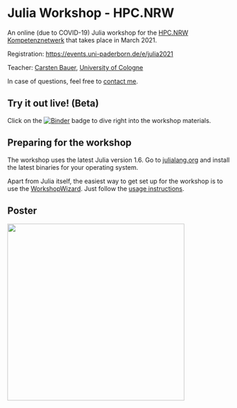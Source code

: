# Julia Workshop - HPC.NRW

An online (due to COVID-19) Julia workshop for the [HPC.NRW Kompetenznetwerk](https://hpc.dh.nrw) that takes place in March 2021.

Registration: https://events.uni-paderborn.de/e/julia2021

Teacher: [Carsten Bauer](http://github.com/crstnbr), [University of Cologne](https://www.portal.uni-koeln.de/index.php?id=9441&L=1)

In case of questions, feel free to [contact me](http://github.com/crstnbr).

## Try it out live! (Beta)

Click on the [![Binder](https://mybinder.org/badge_logo.svg)](https://mybinder.org/v2/gh/crstnbr/JuliaNRW21/master) badge to dive right into the workshop materials.

## Preparing for the workshop

The workshop uses the latest Julia version 1.6. Go to [julialang.org](https://julialang.org/downloads/) and install the latest binaries for your operating system.

Apart from Julia itself, the easiest way to get set up for the workshop is to use the [WorkshopWizard](https://crstnbr.github.io/WorkshopWizard.jl/dev/). Just follow the [usage instructions](https://crstnbr.github.io/WorkshopWizard.jl/dev/usage/#Getting-the-latest-workshop-1).

## Poster

<a href="https://github.com/crstnbr/JuliaCologne21/raw/master/orga/poster/JuliaNRW21_poster.pdf"><img src="https://github.com/crstnbr/JuliaNRW21/raw/master/orga/poster/JuliaNRW21_poster.png" width=400px></a>
